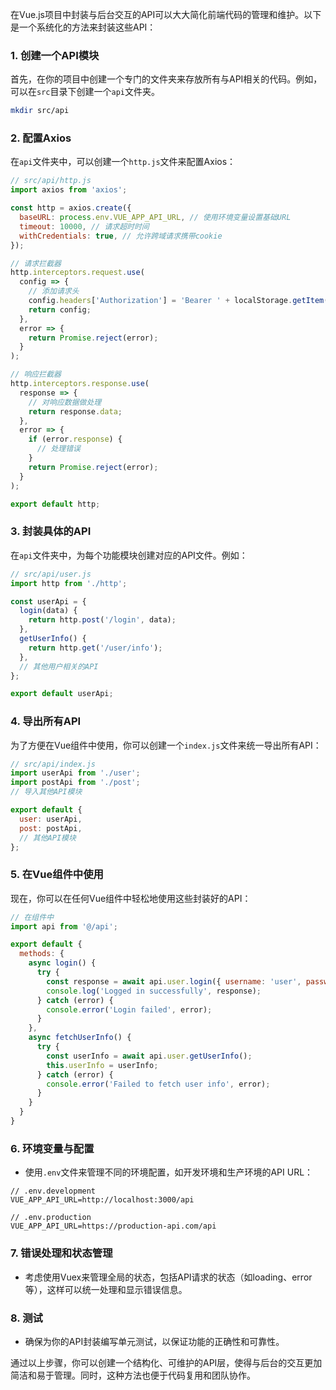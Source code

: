 在Vue.js项目中封装与后台交互的API可以大大简化前端代码的管理和维护。以下是一个系统化的方法来封装这些API：

### 1. 创建一个API模块

首先，在你的项目中创建一个专门的文件夹来存放所有与API相关的代码。例如，可以在`src`目录下创建一个`api`文件夹。

```bash
mkdir src/api
```

### 2. 配置Axios

在`api`文件夹中，可以创建一个`http.js`文件来配置Axios：

```javascript
// src/api/http.js
import axios from 'axios';

const http = axios.create({
  baseURL: process.env.VUE_APP_API_URL, // 使用环境变量设置基础URL
  timeout: 10000, // 请求超时时间
  withCredentials: true, // 允许跨域请求携带cookie
});

// 请求拦截器
http.interceptors.request.use(
  config => {
    // 添加请求头
    config.headers['Authorization'] = 'Bearer ' + localStorage.getItem('token');
    return config;
  },
  error => {
    return Promise.reject(error);
  }
);

// 响应拦截器
http.interceptors.response.use(
  response => {
    // 对响应数据做处理
    return response.data;
  },
  error => {
    if (error.response) {
      // 处理错误
    }
    return Promise.reject(error);
  }
);

export default http;
```

### 3. 封装具体的API

在`api`文件夹中，为每个功能模块创建对应的API文件。例如：

```javascript
// src/api/user.js
import http from './http';

const userApi = {
  login(data) {
    return http.post('/login', data);
  },
  getUserInfo() {
    return http.get('/user/info');
  },
  // 其他用户相关的API
};

export default userApi;
```

### 4. 导出所有API

为了方便在Vue组件中使用，你可以创建一个`index.js`文件来统一导出所有API：

```javascript
// src/api/index.js
import userApi from './user';
import postApi from './post';
// 导入其他API模块

export default {
  user: userApi,
  post: postApi,
  // 其他API模块
};
```

### 5. 在Vue组件中使用

现在，你可以在任何Vue组件中轻松地使用这些封装好的API：

```javascript
// 在组件中
import api from '@/api';

export default {
  methods: {
    async login() {
      try {
        const response = await api.user.login({ username: 'user', password: 'pass' });
        console.log('Logged in successfully', response);
      } catch (error) {
        console.error('Login failed', error);
      }
    },
    async fetchUserInfo() {
      try {
        const userInfo = await api.user.getUserInfo();
        this.userInfo = userInfo;
      } catch (error) {
        console.error('Failed to fetch user info', error);
      }
    }
  }
}
```

### 6. 环境变量与配置

- 使用`.env`文件来管理不同的环境配置，如开发环境和生产环境的API URL：

```plaintext
// .env.development
VUE_APP_API_URL=http://localhost:3000/api

// .env.production
VUE_APP_API_URL=https://production-api.com/api
```

### 7. 错误处理和状态管理

- 考虑使用Vuex来管理全局的状态，包括API请求的状态（如loading、error等），这样可以统一处理和显示错误信息。

### 8. 测试

- 确保为你的API封装编写单元测试，以保证功能的正确性和可靠性。

通过以上步骤，你可以创建一个结构化、可维护的API层，使得与后台的交互更加简洁和易于管理。同时，这种方法也便于代码复用和团队协作。